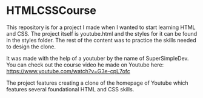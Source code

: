 # HTMLCSSCourse

This repository is for a project I made when I wanted to start learning HTML and CSS. The project itself is youtube.html and the styles for it can be found in the styles folder. The rest of the content was to practice the skills needed to design the clone.

It was made with the help of a youtuber by the name of SuperSimpleDev. You can check out the course video he made on Youtube here: https://www.youtube.com/watch?v=G3e-cpL7ofc

The project features creating a clone of the homepage of Youtube which features several foundational HTML and CSS skills.
